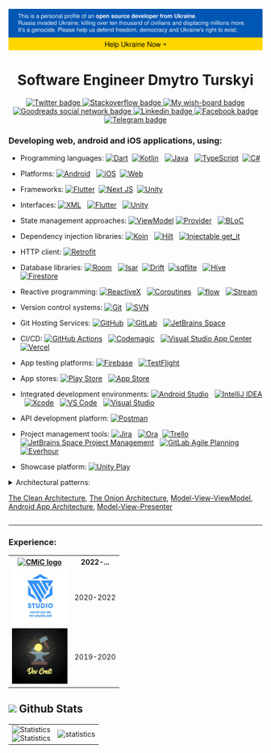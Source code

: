 [![Stand With Ukraine](https://raw.githubusercontent.com/vshymanskyy/StandWithUkraine/main/banner-personal-page.svg)](https://stand-with-ukraine.pp.ua)
<!--suppress HtmlDeprecatedAttribute -->
<div align="center">
  <a href="https://turskyi.github.io"></a>
  <h1 style="width:100%;height:10%;text-align:center;position:relative;top:40%;">Software Engineer Dmytro Turskyi</h1>
</div>
<!--suppress HtmlDeprecatedAttribute -->
<p align="center">
    <!--- Twitter -->
 <a href="https://twitter.com/DmytroTurskyi">
  <img src="https://img.shields.io/twitter/follow/DmytroTurskyi.svg?style=social" alt="Twitter badge"/>
 </a>
   <!--- stackoverflow -->
  <a href="https://stackoverflow.com/users/10636137">
  <img src ="https://img.shields.io/badge/-Stackoverflow-gray?style=plastic&logo=stack-overflow&link=https://stackoverflow.com/users/10636137" alt="Stackoverflow badge"/>
 </a>
  <!--- my wish board -->
 <a href="https://mywishboard.com/@turskyi" target="_blank" rel="noopener noreferrer">
  <img src ="https://img.shields.io/badge/-My_Wishboard-orange?style=plastic&logo=mywishboard&logoColor=orange&link=https://mywishboard.com/@turskyi" alt="My wish-board badge"/>
 </a>
  <!--- Goodreads (books I read) -->
 <a href="https://www.goodreads.com/user/show/89268945-dmytro-turskyi" target="_blank" rel="noopener noreferrer">
  <img src ="https://img.shields.io/badge/-goodreads-beige?style=plastic&logo=goodreads&logoColor=brown&link=https://www.goodreads.com/user/show/89268945-dmytro-turskyi" alt="Goodreads social network badge"/>
 </a>
    <!--- Linkedin (my company) -->
 <a href="https://www.linkedin.com/company/dmytro-turskyi">
  <img src ="https://img.shields.io/badge/-Dmytro_Turskyi-blue?style=plastic&logo=Linkedin&logoColor=white&link=https://www.linkedin.com/company/dmytro-turskyi" alt="Linkedin badge"/>
 </a>
    <!--- Facebook (group of clean architecture) -->
 <a href="https://www.facebook.com/groups/thecleanarchitecture/">
  <img src ="https://img.shields.io/badge/-The Clean Architecture-aliceblue?style=plastic&logo=Facebook&logoColor=blue&link=https://www.facebook.com/groups/thecleanarchitecture/" alt="Facebook badge"/>
 </a>
    <!--- telegram (group of clean architecture) -->
 <a href="https://t.me/the_clean_architecture">
  <img src="https://img.shields.io/static/v1?label=join&message=The Clean Architecture&labelColor=333940&logo=telegram&logoColor=white&color=229ED9" alt="Telegram badge">
 </a>
</p>

### Developing web, android and iOS applications, using:

* Programming languages:
  [![Dart](https://img.shields.io/badge/dart-%230175C2.svg?style=plastic&&logo=dart)](https://dart.dev)&nbsp;
  [![Kotlin](https://img.shields.io/badge/kotlin-%237F52FF.svg?style=plastic&logo=kotlin&logoColor=white)](https://kotlinlang.org)
  &nbsp;
  [![Java](https://img.shields.io/badge/java-%23f2f2f2.svg?style=plastic&logo=openjdk)](https://www.oracle.com/java/)
  &nbsp;
  [![TypeScript](https://img.shields.io/badge/typescript-white.svg?style=plastic&logo=typescript)](https://www.typescriptlang.org/)&nbsp;
  [![C#](https://img.shields.io/badge/c%23-%23239120.svg?style=plastic&logo=c-sharp)](https://learn.microsoft.com/en-us/dotnet/csharp/tour-of-csharp/)&nbsp;

* Platforms: 
  [![Android](https://img.shields.io/badge/Android-3DDC84?style=plastic&logo=android&logoColor=white)](https://www.android.com/intl/en_ca/what-is-android/)
  &nbsp;
  [![iOS](https://img.shields.io/badge/iOS-000000?style=plastic&logo=ios)](https://developer.apple.com/ios/)&nbsp;
  [![Web](https://img.shields.io/badge/web-%238DD6F9.svg?style=plastic&logo=web)](https://en.wikipedia.org/wiki/Web_platform)&nbsp;

* Frameworks:
  [![Flutter](https://img.shields.io/badge/Flutter-%2302569B.svg?style=plastic&logo=Flutter)](https://flutter.dev)&nbsp;
  [![Next JS](https://img.shields.io/badge/Next-black?style=plastic&logo=next.js)](https://nextjs.org)&nbsp;
  [![Unity](https://img.shields.io/badge/unity-%23000000.svg?style=plastic&logo=unity)](https://unity.com/developer-tools)
  &nbsp;

* Interfaces:
  [![XML](https://img.shields.io/badge/XML-%23107C10.svg?style=plastic&logo=XML)](https://developer.android.com/guide/topics/ui/declaring-layout)
  &nbsp;
  [![Flutter](https://img.shields.io/badge/Flutter-%230081CB.svg?style=plastic&logo=Flutter)](https://flutter.dev/docs/development/ui)
  &nbsp;
  [![Unity](https://img.shields.io/badge/Unity_Hub-%23000000.svg?style=plastic&logo=unity)](https://unity.com/unity-hub)
  &nbsp;

* State management approaches:
  [![ViewModel](https://img.shields.io/badge/ViewModel-1997B5&.svg?style=plastic&logo=ViewModel)](https://developer.android.com/reference/androidx/lifecycle/ViewModel)
  [![Provider](https://img.shields.io/badge/Provider-%2300ADD8.svg?style=plastic&logo=Provider)](https://docs.flutter.dev/data-and-backend/state-mgmt/simple)
  &nbsp;
  [![BLoC](https://img.shields.io/badge/BLoC-00CCBB.svg?style=plastic&logo=reasonstudios)](https://bloclibrary.dev/#/)
  &nbsp;

* Dependency injection libraries:
  [![Koin](https://img.shields.io/badge/Koin-yellow.svg?style=plastic&logo=Koin)](https://insert-koin.io/docs/reference/introduction)
  &nbsp;
  [![Hilt](https://img.shields.io/badge/Hilt-3DDC84.svg?style=plastic&logo=Hilt)](https://developer.android.com/training/dependency-injection/hilt-android)
  &nbsp;
  [![Injectable get_it](https://img.shields.io/badge/get_it-025E8C.svg?style=plastic&logo=get_it)](https://pub.dev/packages/injectable)
  &nbsp;

* HTTP client:
  [![Retrofit](https://img.shields.io/badge/Retrofit-grass.svg?style=plastic&logo=Retrofit)](https://mings.in/retrofit.dart/)
  &nbsp;

* Database libraries:
  [![Room](https://img.shields.io/badge/Room-green.svg?style=plastic&logo=room)](https://developer.android.com/training/data-storage/room)
  &nbsp;
  [![Isar](https://img.shields.io/badge/Isar-blue.svg?style=plastic&logo=isar)](https://isar.dev)&nbsp;
  [![Drift](https://img.shields.io/badge/Drift-grey.svg?style=plastic&logo=drift)](https://drift.simonbinder.eu)&nbsp;
  [![sqflite](https://img.shields.io/badge/sqflite-%2307405e.svg?style=plastic&logo=sqflite)](https://pub.dev/packages/sqflite)
  &nbsp;
  [![Hive](https://img.shields.io/badge/Hive-purple.svg?style=plastic&logo=hivedb)](https://hivedb.dev)&nbsp;
  [![Firestore](https://img.shields.io/badge/Firestore-orange.svg?style=plastic&logo=firebase&logoColor=white)](https://firebase.google.com/docs/firestore)
  &nbsp;

* Reactive programming:
  [![ReactiveX](https://img.shields.io/badge/ReactiveX-%23B7178C.svg?style=plastic&logo=reactivex)](http://reactivex.io/)
  &nbsp;
  [![Coroutines](https://img.shields.io/badge/Coroutines-%23DD0031.svg?style=plastic&logo=Coroutines)](https://developer.android.com/kotlin/coroutines)
  &nbsp;
  [![flow](https://img.shields.io/badge/flow-%23FF6F00.svg?style=plastic&logo=flow)](https://developer.android.com/kotlin/flow)
  &nbsp;
  [![Stream](https://img.shields.io/badge/Stream-0F79AF?style=plastic&logo=stream)](https://dart.dev/tutorials/language/streams)
  &nbsp;

* Version control systems:
  [![Git](https://img.shields.io/badge/-Git-black?style=plastic&logo=git)](https://git-scm.com)&nbsp;
  [![SVN](https://img.shields.io/badge/-SVN-blue?style=plastic&logo=subversion)](https://subversion.apache.org)&nbsp;

* Git Hosting Services:
  [![GitHub](https://img.shields.io/badge/-GitHub-181717?style=plastic&logo=github)](https://github.com)&nbsp;
  [![GitLab](https://img.shields.io/badge/gitlab-%23181717.svg?style=plastic&logo=gitlab)](https://about.gitlab.com)
  &nbsp;
  [![JetBrains Space](https://img.shields.io/badge/JetBrains_Space-%237F52FF.svg?style=plastic&logo=JetBrains)](https://www.jetbrains.com/space/)
  &nbsp;

* CI/CD:
  [![GitHub Actions](https://img.shields.io/badge/github%20actions-%232671E5.svg?style=plastic&logo=githubactions&logoColor=white)](https://docs.github.com/en/actions)
  &nbsp;
  [![Codemagic](https://img.shields.io/badge/codemagic-blue.svg?style=plastic&logo=codemagic)](https://codemagic.io/)
  &nbsp;
  [![Visual Studio App Center](https://img.shields.io/badge/visual%20studio%20app%20center-red.svg?style=plastic&logo=visualstudioappcenter)](https://visualstudio.microsoft.com/app-center/)
  &nbsp;
  [![Vercel](https://img.shields.io/badge/vercel-%23000000.svg?style=plastic&logo=vercel)](https://vercel.com/features/previews)&nbsp;

* App testing platforms:
  [![Firebase](https://img.shields.io/badge/Firebase_App_Distribution-%23039BE5.svg?style=plastic&logo=firebase)](https://firebase.google.com/docs/app-distribution)
  &nbsp;
  [![TestFlight](https://img.shields.io/badge/TestFlight-black.svg?style=plastic&logo=apple)](https://developer.apple.com/testflight/)
  &nbsp;

* App stores:
  [![Play Store](https://img.shields.io/badge/Google_Play-414141?style=plastic&logo=google-play)](https://play.google.com/store/apps/dev?id=8790223297246728168)
  &nbsp;
  [![App Store](https://img.shields.io/badge/App_Store-0D96F6?style=plastic&logo=app-store&logoColor=white)](https://www.apple.com/ca/app-store/developing-for-the-app-store/)

* Integrated development environments:
  [![Android Studio](https://img.shields.io/badge/Android%20Studio-3DDC84.svg?style=plastic&logo=android-studio&logoColor=white)](https://developer.android.com/studio/intro)
  &nbsp;
  [![IntelliJ IDEA](https://img.shields.io/badge/IntelliJ_IDEA-purple.svg?style=plastic&logo=intellij-idea)](https://www.jetbrains.com/idea/)
  &nbsp;
  [![Xcode](https://img.shields.io/badge/Xcode-007ACC?style=plastic&logo=Xcode&logoColor=white)](https://developer.apple.com/xcode/)
  &nbsp;
  [![VS Code](https://img.shields.io/badge/-VS%20Code-007ACC?style=plastic&logo=visual-studio-code)](https://code.visualstudio.com)
  &nbsp;
  [![Visual Studio](https://img.shields.io/badge/Visual%20Studio-5C2D91.svg?style=plastic&logo=visual-studio)](https://visualstudio.microsoft.com)&nbsp;

* API development platform:
  [![Postman](https://img.shields.io/badge/Postman-FF6C37?style=plastic&logo=postman&logoColor=white)](https://www.postman.com)
  &nbsp;

* Project management tools:
  [![Jira](https://img.shields.io/badge/jira-%230A0FFF.svg?style=plastic&logo=jira)](https://www.atlassian.com/software/jira)
  &nbsp;
  [![Ora](https://img.shields.io/badge/Ora-purple.svg?style=plastic&logo=ora)](https://ora.pm)&nbsp;
  [![Trello](https://img.shields.io/badge/Trello-%23026AA7.svg?style=plastic&logo=Trello)](https://trello.com/tour)
  &nbsp;
  [![JetBrains Space Project Management](https://img.shields.io/badge/JetBrains_Space_Project_Management-%237F52FF.svg?style=plastic&logo=JetBrains)](https://www.jetbrains.com/space/features/project-management.html)
  &nbsp;
  [![GitLab Agile Planning](https://img.shields.io/badge/GitLab%20Agile%20Planning-%23181717.svg?style=plastic&logo=gitlab)](https://about.gitlab.com/solutions/agile-delivery/)
  &nbsp;  
  [![Everhour](https://img.shields.io/badge/Everhour-green.svg?style=plastic&logo=everhour)](https://everhour.com)&nbsp;

* Showcase platform:
  [![Unity Play](https://img.shields.io/badge/Unity_Play-%23000000.svg?style=plastic&logo=unity)](https://unity.com/developer-tools)

    <!--- Start of the list with architectural patterns -->
<details>
  <summary>Architectural patterns:
  
[The Clean Architecture](https://blog.cleancoder.com/uncle-bob/2012/08/13/the-clean-architecture.html), [The Onion Architecture](https://jeffreypalermo.com/2008/07/the-onion-architecture-part-1/), [Model-View-ViewModel](https://learn.microsoft.com/en-us/dotnet/architecture/maui/mvvm#the-mvvm-pattern), [Android App Architecture](https://developer.android.com/topic/architecture), [Model-View-Presenter](https://en.wikipedia.org/wiki/Model–view–presenter) </summary>

<a href="https://blog.cleancoder.com/uncle-bob/2012/08/13/the-clean-architecture.html">
 <!--suppress CheckImageSize -->
 <img src="patterns/the-clean-architecture.png" width="800"  alt="Clean architecture pattern">
</a>

<a href="https://jeffreypalermo.com/2008/07/the-onion-architecture-part-1/">
 <!--suppress CheckImageSize -->
 <img src="patterns/onion_architecture.jpeg" width="800"  alt="Onion architecture pattern">
</a>

<a href="https://learn.microsoft.com/en-us/dotnet/architecture/maui/mvvm#the-mvvm-pattern">
 <!--suppress CheckImageSize -->
 <img src="patterns/model_view_viewmodel.png" width="800"  alt="Model-View-ViewModel pattern">
</a>

<a href="https://developer.android.com/topic/architecture">
 <!--suppress CheckImageSize -->
 <img src="patterns/app_architecture.png" width="800"  alt="Android App Architecture pattern">
</a>

<a href="https://en.wikipedia.org/wiki/Model–view–presenter">
 <!--suppress CheckImageSize -->
 <img src="patterns/model_view_presenter.jpeg" width="800"  alt="Model-View-Presenter pattern">
</a>
</details>
    <!--- end of the list with architectural patterns -->
    
-----

### Experience:

<table style="width:100%">
      <!--- CMiC -->
  <tr>
    <th>
     <a href="https://cmicglobal.com">
      <img src ="https://cmicglobal.wpenginepowered.com/wp-content/uploads/2018/02/CMiC-logo-color.svg" width="110"   alt="CMiC logo">
     </a>
    </th>
    <th>2022-...</th>
  </tr>
       <!--- MR Studio -->
  <tr>
    <td>
     <a href="https://www.facebook.com/MyRoadStudio">
      <!--suppress CheckImageSize -->
      <img src="logos/mrstudio.jpg" width="110"  alt="MR studio Oleksandr Hrubalskyi">
     </a>
    </td>
    <td>2020-2022</td>
  </tr>
         <!--- dev craft -->
  <tr>
    <td>
     <a href="https://www.linkedin.com/company/dev-craft/">
      <!--suppress CheckImageSize -->
      <img src ="logos/dev-craft-logo.jpg" width="110"  alt="Dev Craft logo">
     </a>
    </td>
    <td>2019-2020</td>
  </tr>
</table>

## <img src="https://media.giphy.com/media/iY8CRBdQXODJSCERIr/giphy.gif" width="35"><b> Github Stats </b>

<!--- stats (start) -->
<table style="width:100%">
 <tr border="none">
  <td>
   <img width="100%" src="https://github-readme-stats.vercel.app/api?username=Turskyi&include_all_commits=true&count_private=true&hide=JavaScript&show_icons=true&line_height=20&title_color=7A7ADB&icon_color=2234AE&text_color=D3D3D3&bg_color=0,000000,130F40"  alt="Statistics"/>
    <br>
   <img src="https://github-readme-streak-stats.herokuapp.com/?user=Turskyi&theme=buefy-dark&hide_border=false"  alt="Statistics"/> 
  </td>

  <td >
   <img src="https://github-readme-stats.anuraghazra1.vercel.app/api/top-langs/?username=Turskyi&show_icons=true&locale=en&title_color=7A7ADB&icon_color=2234AE&text_color=D3D3D3&bg_color=0,000000,130F40&hide_border=false&no-bg=true&no-frame=true&langs_count=10&include_all_commits=true&count_private=true&hide=JavaScript" alt="statistics"/>
  </td>
 </tr>
</table>
<!--- stats (end) -->

